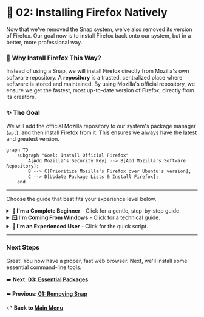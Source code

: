 # 🦊 02: Installing Firefox Natively

Now that we've removed the Snap system, we've also removed its version of Firefox. Our goal now is to install Firefox back onto our system, but in a better, more professional way.

### 🤔 Why Install Firefox This Way?

Instead of using a Snap, we will install Firefox directly from Mozilla's own software repository. A **repository** is a trusted, centralized place where software is stored and maintained. By using Mozilla's official repository, we ensure we get the fastest, most up-to-date version of Firefox, directly from its creators.

### ✨ The Goal

We will add the official Mozilla repository to our system's package manager (`apt`), and then install Firefox from it. This ensures we always have the latest and greatest version.

```mermaid
graph TD
    subgraph "Goal: Install Official Firefox"
        A[Add Mozilla's Security Key] --> B[Add Mozilla's Software Repository];
        B --> C[Prioritize Mozilla's Firefox over Ubuntu's version];
        C --> D[Update Package Lists & Install Firefox];
    end
```

---

Choose the guide that best fits your experience level below.

<details>
<summary>
  <strong>🌱 I'm a Complete Beginner</strong> - Click for a gentle, step-by-step guide.
</summary>

### Let's Get a Better Firefox!

We are going to tell our computer where to find the official Firefox. It's like adding a new, trusted app store to your system.

**Step 1: Add Mozilla's Security Key**

A security key (or GPG key) proves that the software we are installing is authentic and hasn't been tampered with. It's a digital signature.

```bash
# This command downloads Mozilla's key and adds it to your trusted keys.
wget -q https://packages.mozilla.org/apt/repo-signing-key.gpg -O- | sudo tee /etc/apt/keyrings/packages.mozilla.org.asc > /dev/null
```

**Step 2: Add the Mozilla Repository**

Now, let's tell your computer the address of Mozilla's "app store".

```bash
# This command creates a new software source list for Mozilla.
echo "deb [signed-by=/etc/apt/keyrings/packages.mozilla.org.asc] https://packages.mozilla.org/apt mozilla main" | sudo tee -a /etc/apt/sources.list.d/mozilla.list > /dev/null
```

**Step 3: Prioritize Mozilla's Firefox**

This step is important. It tells your system, "If I ask for Firefox, always get it from Mozilla, not from the default Ubuntu sources."

```bash
# This creates a rule to prioritize Mozilla's packages.
echo 'Package: *
Pin: origin packages.mozilla.org
Pin-Priority: 1000

Package: firefox*
Pin: release o=Ubuntu
Pin-Priority: -1' | sudo tee /etc/apt/preferences.d/mozilla
```

**Step 4: Install Firefox!**

Now that everything is set up, we can finally install Firefox.

```bash
# 'apt update' refreshes your list of available software.
# 'apt install firefox' installs the program.
sudo apt update && sudo apt install firefox -y
```
The `&&` just means "if the first command succeeds, then run the second one." The `-y` automatically says "yes" to the installation.

You now have the official, native version of Firefox installed!

</details>

<details>
<summary>
  <strong>🪟 I'm Coming From Windows</strong> - Click for a technical guide.
</summary>

### Installing Firefox via a Third-Party APT Repository

Since the default Snap version of Firefox was removed, we'll now install it directly from the official Mozilla APT repository. This process is analogous to adding a new source or bucket in a Windows package manager like Chocolatey or Scoop.

**Step 1: Import the Repository's GPG Key**

First, we'll import Mozilla's GPG signing key to ensure the authenticity of the packages. This is a standard security practice for APT repositories.

```bash
# Download the key and save it to the trusted keyrings directory.
wget -q https://packages.mozilla.org/apt/repo-signing-key.gpg -O- | sudo tee /etc/apt/keyrings/packages.mozilla.org.asc > /dev/null
```

**Step 2: Add the Mozilla APT Repository**

Next, we'll add the Mozilla repository to the system's sources list.

```bash
# Create a new source file pointing to the Mozilla repository.
echo "deb [signed-by=/etc/apt/keyrings/packages.mozilla.org.asc] https://packages.mozilla.org/apt mozilla main" | sudo tee -a /etc/apt/sources.list.d/mozilla.list > /dev/null
```

**Step 3: Configure APT Pinning**

To ensure the system prefers Mozilla's version of Firefox over any version in the standard Ubuntu repositories, we'll configure APT pinning.

```bash
# Create a preference file to give Mozilla's packages a higher priority.
# It also prevents Ubuntu's version from being chosen.
echo 'Package: *
Pin: origin packages.mozilla.org
Pin-Priority: 1000

Package: firefox*
Pin: release o=Ubuntu
Pin-Priority: -1' | sudo tee /etc/apt/preferences.d/mozilla
```

**Step 4: Update and Install**

Finally, update the package index and install Firefox.

```bash
# Update the package list and then install the 'firefox' package.
sudo apt update && sudo apt install firefox -y
```

Firefox is now installed natively from the official Mozilla source.

</details>

<details>
<summary>
  <strong>🚀 I'm an Experienced User</strong> - Click for the quick script.
</summary>

### Install Firefox from Mozilla APT Repo

This script adds the Mozilla APT repository, pins it, and installs the latest version of Firefox.

```bash
# Add Mozilla GPG key
wget -q https://packages.mozilla.org/apt/repo-signing-key.gpg -O- | sudo tee /etc/apt/keyrings/packages.mozilla.org.asc > /dev/null

# Add Mozilla repository
echo "deb [signed-by=/etc/apt/keyrings/packages.mozilla.org.asc] https://packages.mozilla.org/apt mozilla main" | sudo tee -a /etc/apt/sources.list.d/mozilla.list > /dev/null

# Set package priority
echo 'Package: *
Pin: origin packages.mozilla.org
Pin-Priority: 1000

Package: firefox*
Pin: release o=Ubuntu
Pin-Priority: -1' | sudo tee /etc/apt/preferences.d/mozilla

# Update and install
sudo apt update && sudo apt install firefox -y

echo "Firefox has been installed from the Mozilla repository."
```

</details>

---

### Next Steps

Great! You now have a proper, fast web browser. Next, we'll install some essential command-line tools.

➡️ **Next: [03: Essential Packages](./03-essential-packages.md)**

⬅️ **Previous: [01: Removing Snap](./01-removing-snap.md)**

↩️ **Back to [Main Menu](../../README.md)**
